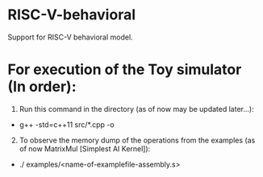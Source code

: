 # RISC-V-behavioral
Support for RISC-V behavioral model.


# For execution of the Toy simulator (In order):
1. Run this command in the directory (as of now may be updated later...):
* g++ -std=c++11 src/*.cpp -o <name-for-your-file>

2. To observe the memory dump of the operations from the examples (as of now MatrixMul [Simplest AI Kernel]):
* ./<name-for-your-file> examples/<name-of-examplefile-assembly.s>